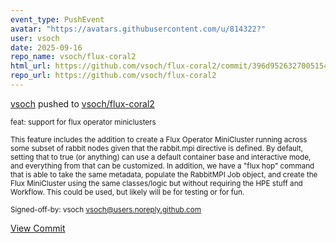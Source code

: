 ```yaml
---
event_type: PushEvent
avatar: "https://avatars.githubusercontent.com/u/814322?"
user: vsoch
date: 2025-09-16
repo_name: vsoch/flux-coral2
html_url: https://github.com/vsoch/flux-coral2/commit/396d9526327005154e26658ef70958791e9cc3b1
repo_url: https://github.com/vsoch/flux-coral2
---
```


<a href='https://github.com/vsoch' target='_blank'>vsoch</a> pushed to <a href='https://github.com/vsoch/flux-coral2' target='_blank'>vsoch/flux-coral2</a>

<small>feat: support for flux operator miniclusters

This feature includes the addition to create a Flux Operator MiniCluster
running across some subset of rabbit nodes given that the rabbit.mpi
directive is defined. By default, setting that to true (or anything)
can use a default container base and interactive mode, and everything
from that can be customized. In addition, we have a "flux hop" command
that is able to take the same metadata, populate the RabbitMPI Job
object, and create the Flux MiniCluster using the same classes/logic
but without requiring the HPE stuff and Workflow. This could be used,
but likely will be for testing or for fun.

Signed-off-by: vsoch <vsoch@users.noreply.github.com></small>

<a href='https://github.com/vsoch/flux-coral2/commit/396d9526327005154e26658ef70958791e9cc3b1' target='_blank'>View Commit</a>